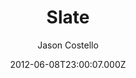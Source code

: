 ---
title: Slate
github: https://github.com/jasoncostello/slate
demo: https://jasoncostello.github.io/slate/
author: Jason Costello
ssg:
  - Jekyll
cms:
  - Markdown
date: 2012-06-08T23:00:07.000Z
description: >-
  Slate is theme for your GitHub Pages or Jekyll site.
  https://jasoncostello.github.io/slate
draft: true
publish_date: '2012-06-08T23:00:07Z'
update_date: '2017-02-28T07:01:39Z'
github_star: 157
github_fork: 132
---